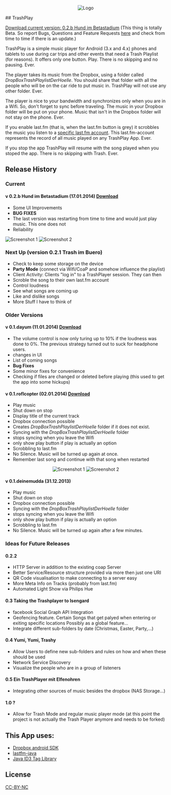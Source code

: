 <p align="center">
<img src="https://raw.github.com/TVLuke/TrashPlay/master/res/drawable-hdpi/ic_launcher.png" alt="Logo"/>
</p>
## TrashPlay

[Download current version: 0.2.b Hund im Betastadium](https://www.dropbox.com/s/qe885dgip6c31rt/TrashPlay_0.2hundbeta.apk)
(This thing is totally Beta. So report Bugs, Questions and Feature Requests [here](https://github.com/TVLuke/TrashPlay/issues) and check from time to time if there is an update.)

TrashPlay is a simple music player for Android (3.x and 4.x) phones and tablets to use during car trips and other events that need a Trash Playlist (for reasons). It offers only one button. Play. There is no skipping and no pausing. Ever.

The player takes its music from the Dropbox, using a folder called _DropBoxTrashPlaylistDerHoelle_. You should share that folder with all the people who will be on the car ride to put music in. TrashPlay will not use any other folder. Ever.

The player is nice to your bandwidth and synchronizes only when you are in a Wifi. So, don't forget to sync before traveling. The music in your Dropbox folder will be put on your phone. Music that isn't in the Dropbox folder will not stay on the phone. Ever.

If you enable last.fm (that is, when the last.fm button is grey) it scrobbles the music you listen to a [specific last.fm account](http://www.lastfm.de/user/TrashPlayList). This last.fm-account represents the record of all music played on any TrashPlay App. Ever.

If you stop the app TrashPlay will resume with the song played when you stoped the app. There is no skipping with Trash. Ever.

## Release History

### Current

#### v 0.2.b Hund im Betastadium (17.01.2014) [Download](https://www.dropbox.com/s/qe885dgip6c31rt/TrashPlay_0.2hundbeta.apk)
* Some UI Improvements
* **BUG FIXES**
* The last version was restarting from time to time and would just play music. This one does not
* Reliability
<img src="https://raw.github.com/TVLuke/TrashPlay/master/screenshots/trashplay02b_a.png" alt="Screenshot 1"/>
<img src="https://raw.github.com/TVLuke/TrashPlay/master/screenshots/trashplay02b_b.png" alt="Screenshot 2"/>

### Next Up (version 0.2.1 Trash im Buero)
* Check to keep some storage on the device
* **Party Mode** (connect via Wifi/CoaP and somehow influence the playlist)
* Client Activity: Clients "log in" to a TrashPlayer session. They can then 
 * Scroble the song to their own last.fm account
 * Control loudness
 * See what songs are coming up
 * Like and dislike songs
 * More Stuff I have to think of

### Older Versions
#### v 0.1.dayum (11.01.2014) [Download](https://www.dropbox.com/s/w2z350mt5urbu20/TrashPlay_0.1.dayum.apk)
* The volume control is now only turing up to 10% if the loudness was done to 0%. The previous strategy turned out to suck for headphone users.
* changes in UI
* List of coming songs
* **Bug Fixes**
* Some minor fixes for convenience
* Checking if files are changed or deleted before playing (this used to get the app into some hickups)

#### v 0.1.roflcopter (02.01.2014) [Download](https://www.dropbox.com/s/g0jf9bbckhkohtk/TrasPlay_0.1.roflcopter.apk)
* Play music
* Shut down on stop
* Display title of the current track
* Dropbox connection possible
* Creates _DropBoxTrashPlaylistDerHoelle_ folder if it does not exist.
* Syncing with the _DropBoxTrashPlaylistDerHoelle_ folder
* stops syncing when you leave the Wifi
* only show play button if play is actually an option
* Scrobbling to last.fm
* No Silence. Music will be turned up again at once.
* Remember last song and continue with that song when restarted
<p align="center">
<img src="https://raw.github.com/TVLuke/TrashPlay/master/screenshots/device-2014-01-02-191841.png" alt="Screenshot 1"/>
<img src="https://raw.github.com/TVLuke/TrashPlay/master/screenshots/device-2014-01-02-191103.png" alt="Screenshot 2"/>
</p>

#### v 0.1.deinemudda (31.12.2013)
* Play music
* Shut down on stop
* Dropbox connection possible
* Syncing with the _DropBoxTrashPlaylistDerHoelle_ folder
* stops syncing when you leave the Wifi
* only show play button if play is actually an option
* Scrobbling to last.fm
* No Silence. Music will be turned up again after a few minutes.

### Ideas for Future Releases 
#### 0.2.2
* HTTP Server in addition to the existing coap Server
* Better Service/Resource structure provided via more then just one URI
* QR Code visualisation to make connecting to a server easy
* More Meta Info on Tracks (probably from last.fm)
* Automated Light Show via Philips Hue

#### 0.3 Taking the Trashplayer to Isengard
* facebook Social Graph API Integration
* Geofencing feature. Certain Songs that get palyed when entering or exiting specific locations Possibly as a global feature...
* Integrate different sub-folders by date (Christmas, Easter, Party,...)

#### 0.4 Yumi, Yumi, Trashy
* Allow Users to define new sub-folders and rules on how and when these should be used
* Network Service Discovery
* Visualize the people who are in a group of listeners

#### 0.5 Ein TrashPlayer mit Elfenohren
* Integrating other sources of music besides the dropbox (NAS Storage...)

#### 1.0 ?
* Allow for Trash Mode and regular music player mode (at this point the project is not actually the Trash Player anymore and needs to be forked)


## This App uses:
* [Dropbox android SDK](https://www.dropbox.com/developers/core/sdks/android)
* [lastfm-java](https://code.google.com/p/lastfm-java/)
* [Java ID3 Tag Library](http://javamusictag.sourceforge.net/)

## License
[CC-BY-NC](http://creativecommons.org/licenses/by-nc/4.0/)

